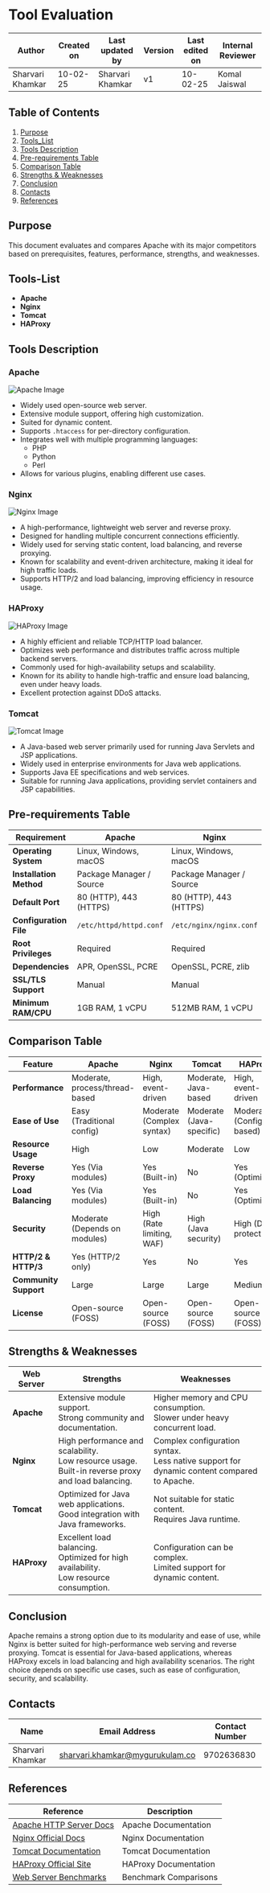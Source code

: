 # Tool Evaluation

| **Author** | **Created on** | **Last updated by** | **Version** | **Last edited on** | **Internal Reviewer** | 
|------------|----------------|---------------------|-------------|--------------------|----------------------|
| Sharvari Khamkar | 10-02-25      | Sharvari Khamkar    | v1          | 10-02-25           | Komal Jaiswal        |  

## Table of Contents
1. [Purpose](#Purpose)
2. [Tools_List](#Tools_List)
3. [Tools Description](#Tools_Description)
4. [Pre-requirements Table](#Pre-requirements_Table)
5. [Comparison Table](#comparison-table)
6. [Strengths & Weaknesses](#strengths--weaknesses)
7. [Conclusion](#conclusion)
8. [Contacts](#Contacts)
9. [References](#references)

## Purpose
This document evaluates and compares Apache with its major competitors based on prerequisites, features, performance, strengths, and weaknesses.

## Tools-List
- **Apache**
- **Nginx**
- **Tomcat**
- **HAProxy**

## Tools Description

### Apache
![Apache Image](images/apache.png)
- Widely used open-source web server.
- Extensive module support, offering high customization.
- Suited for dynamic content.
- Supports `.htaccess` for per-directory configuration.
- Integrates well with multiple programming languages:
  - PHP
  - Python
  - Perl
- Allows for various plugins, enabling different use cases.

### Nginx
![Nginx Image](images/nginx.jpg)
- A high-performance, lightweight web server and reverse proxy.
- Designed for handling multiple concurrent connections efficiently.
- Widely used for serving static content, load balancing, and reverse proxying.
- Known for scalability and event-driven architecture, making it ideal for high traffic loads.
- Supports HTTP/2 and load balancing, improving efficiency in resource usage.

### HAProxy
![HAProxy Image](images/haproxy.jpg)
- A highly efficient and reliable TCP/HTTP load balancer.
- Optimizes web performance and distributes traffic across multiple backend servers.
- Commonly used for high-availability setups and scalability.
- Known for its ability to handle high-traffic and ensure load balancing, even under heavy loads.
- Excellent protection against DDoS attacks.

### Tomcat
![Tomcat Image](images/tomcat.jpg)
- A Java-based web server primarily used for running Java Servlets and JSP applications.
- Widely used in enterprise environments for Java web applications.
- Supports Java EE specifications and web services.
- Suitable for running Java applications, providing servlet containers and JSP capabilities.

## Pre-requirements Table

| **Requirement**        | **Apache**            | **Nginx**             | **Tomcat**            | **HAProxy**           |
|-----------------------|---------------------|---------------------|---------------------|---------------------|
| **Operating System**  | Linux, Windows, macOS | Linux, Windows, macOS | Linux, Windows, macOS | Linux, Windows, macOS |
| **Installation Method** | Package Manager / Source | Package Manager / Source | Package Manager / Binary | Package Manager / Source |
| **Default Port**      | 80 (HTTP), 443 (HTTPS) | 80 (HTTP), 443 (HTTPS) | 8080 (HTTP) | 80 (HTTP), 443 (HTTPS) |
| **Configuration File** | `/etc/httpd/httpd.conf` | `/etc/nginx/nginx.conf` | `/conf/server.xml` | `/etc/haproxy/haproxy.cfg` |
| **Root Privileges**   | Required | Required | Required | Required |
| **Dependencies**      | APR, OpenSSL, PCRE | OpenSSL, PCRE, zlib | Java JDK | OpenSSL, zlib |
| **SSL/TLS Support**  | Manual | Manual | Manual | Manual |
| **Minimum RAM/CPU**  | 1GB RAM, 1 vCPU | 512MB RAM, 1 vCPU | 1GB RAM, 1 vCPU | 512MB RAM, 1 vCPU |

## Comparison Table

| **Feature**           | **Apache**           | **Nginx**           | **Tomcat**           | **HAProxy**          |
|-----------------------|---------------------|---------------------|---------------------|---------------------|
| **Performance**        | Moderate, process/thread-based | High, event-driven | Moderate, Java-based | High, event-driven |
| **Ease of Use**        | Easy (Traditional config) | Moderate (Complex syntax) | Moderate (Java-specific) | Moderate (Config-based) |
| **Resource Usage**     | High                | Low                 | Moderate             | Low                 |
| **Reverse Proxy**      | Yes (Via modules)   | Yes (Built-in)      | No                   | Yes (Optimized)     |
| **Load Balancing**     | Yes (Via modules)   | Yes (Built-in)      | No                   | Yes (Optimized)     |
| **Security**           | Moderate (Depends on modules) | High (Rate limiting, WAF) | High (Java security) | High (DDoS protection) |
| **HTTP/2 & HTTP/3**    | Yes (HTTP/2 only)   | Yes                 | No                   | Yes                 |
| **Community Support**  | Large               | Large               | Large                | Medium              |
| **License**            | Open-source (FOSS)  | Open-source (FOSS)  | Open-source (FOSS)  | Open-source (FOSS)  |

## Strengths & Weaknesses

| **Web Server** | **Strengths** | **Weaknesses** |
|----------------|---------------|----------------|
| **Apache**     | Extensive module support.<br> Strong community and documentation. | Higher memory and CPU consumption.<br> Slower under heavy concurrent load. |
| **Nginx**      | High performance and scalability.<br> Low resource usage.<br> Built-in reverse proxy and load balancing. | Complex configuration syntax.<br> Less native support for dynamic content compared to Apache. |
| **Tomcat**     | Optimized for Java web applications.<br> Good integration with Java frameworks. | Not suitable for static content.<br> Requires Java runtime. |
| **HAProxy**    | Excellent load balancing.<br> Optimized for high availability.<br> Low resource consumption. | Configuration can be complex.<br> Limited support for dynamic content. |

## Conclusion
Apache remains a strong option due to its modularity and ease of use, while Nginx is better suited for high-performance web serving and reverse proxying. Tomcat is essential for Java-based applications, whereas HAProxy excels in load balancing and high availability scenarios. The right choice depends on specific use cases, such as ease of configuration, security, and scalability.

## Contacts

| Name | Email Address        | Contact Number  |
|------|----------------------|-----------------|
| Sharvari Khamkar | sharvari.khamkar@mygurukulam.co | 9702636830 |

## References

| **Reference**                                    | **Description**                                                                  |
|--------------------------------------------------|----------------------------------------------------------------------------------|
| [Apache HTTP Server Docs](https://httpd.apache.org/docs/) | Apache Documentation |
| [Nginx Official Docs](https://nginx.org/en/docs/) | Nginx Documentation |
| [Tomcat Documentation](https://tomcat.apache.org/tomcat-9.0-doc/) | Tomcat Documentation |
| [HAProxy Official Site](http://www.haproxy.org/) | HAProxy Documentation |
| [Web Server Benchmarks](https://www.linode.com/docs/guides/nginx-vs-apache-vs-haproxy/) | Benchmark Comparisons |
